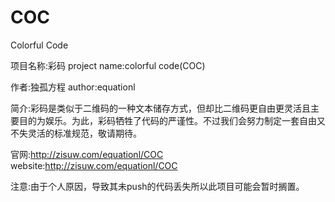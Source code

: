 COC
===

Colorful Code

项目名称:彩码
project name:colorful code(COC)

作者:独孤方程
author:equationl

简介:彩码是类似于二维码的一种文本储存方式，但却比二维码更自由更灵活且主要目的为娱乐。为此，彩码牺牲了代码的严谨性。不过我们会努力制定一套自由又不失灵活的标准规范，敬请期待。

官网:http://zisuw.com/equationl/COC
website:http://zisuw.com/equationl/COC


注意:由于个人原因，导致其未push的代码丢失所以此项目可能会暂时搁置。
